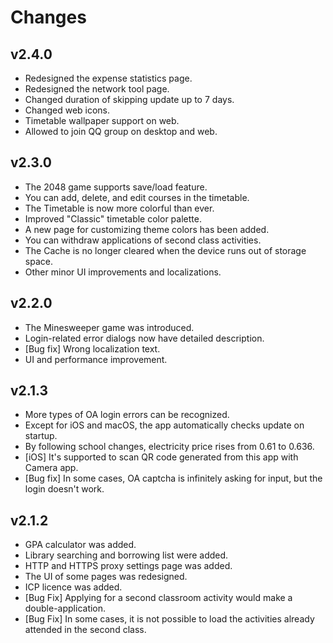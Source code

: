 # Changes

## v2.4.0
- Redesigned the expense statistics page.
- Redesigned the network tool page.
- Changed duration of skipping update up to 7 days.
- Changed web icons.
- Timetable wallpaper support on web.
- Allowed to join QQ group on desktop and web.

## v2.3.0
- The 2048 game supports save/load feature.
- You can add, delete, and edit courses in the timetable.
- The Timetable is now more colorful than ever.
- Improved "Classic" timetable color palette.
- A new page for customizing theme colors has been added.
- You can withdraw applications of second class activities.
- The Cache is no longer cleared when the device runs out of storage space.
- Other minor UI improvements and localizations.

## v2.2.0
- The Minesweeper game was introduced.
- Login-related error dialogs now have detailed description.
- [Bug fix] Wrong localization text.
- UI and performance improvement.

## v2.1.3
- More types of OA login errors can be recognized.
- Except for iOS and macOS, the app automatically checks update on startup.
- By following school changes, electricity price rises from 0.61 to 0.636.
- [iOS] It's supported to scan QR code generated from this app with Camera app.
- [Bug fix] In some cases, OA captcha is infinitely asking for input, but the login doesn't work.

## v2.1.2
- GPA calculator was added.
- Library searching and borrowing list were added.
- HTTP and HTTPS proxy settings page was added.
- The UI of some pages was redesigned.
- ICP licence was added.
- [Bug Fix] Applying for a second classroom activity would make a double-application.
- [Bug Fix] In some cases, it is not possible to load the activities already attended in the second class.
